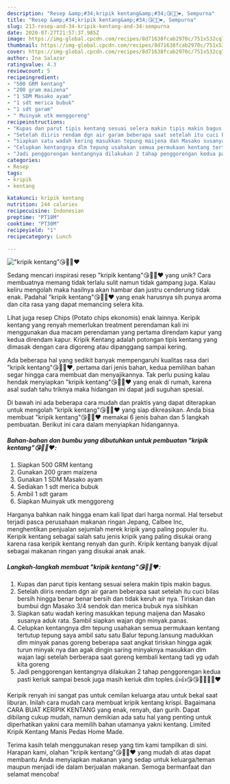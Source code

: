 ```yaml
---
description: "Resep &amp;#34;kripik kentang&amp;#34;😘👍🏼❤️, Sempurna"
title: "Resep &amp;#34;kripik kentang&amp;#34;😘👍🏼❤️, Sempurna"
slug: 213-resep-and-34-kripik-kentang-and-34-sempurna
date: 2020-07-27T21:57:37.985Z
image: https://img-global.cpcdn.com/recipes/8d71638fcab2970c/751x532cq70/kripik-kentang😘👍🏼❤️-foto-resep-utama.jpg
thumbnail: https://img-global.cpcdn.com/recipes/8d71638fcab2970c/751x532cq70/kripik-kentang😘👍🏼❤️-foto-resep-utama.jpg
cover: https://img-global.cpcdn.com/recipes/8d71638fcab2970c/751x532cq70/kripik-kentang😘👍🏼❤️-foto-resep-utama.jpg
author: Ina Salazar
ratingvalue: 4.3
reviewcount: 5
recipeingredient:
- "500 GRM kentang"
- "200 gram maizena"
- "1 SDM Masako ayam"
- "1 sdt merica bubuk"
- "1 sdt garam"
- " Muinyak utk menggoreng"
recipeinstructions:
- "Kupas dan parut tipis kentang sesuai selera makin tipis makin bagus."
- "Setelah diiris rendam dgn air garam beberapa saat setelah itu cuci bilas bersih hingga benar benar bersih dan tidak keruh air nya. Tiriskan dan bumbui dgn Masako 3/4 sendok dan merica bubuk nya sisihkan"
- "Siapkan satu wadah kering masukkan tepung maijena dan Masako susanya aduk rata. Sambil siapkan wajan dgn minyak.panas."
- "Celupkan kentangnya dlm tepung usahakan semua permukaan kentang tertutup tepung saya ambil satu satu Balur tepung.lansung madukkan dlm minyak panas goreng beberapa saat angkat tiriskan hingga agak turun minyak nya dan agak dingin saring minyaknya masukkan dlm wajan lagi setelah berberapa saat goreng kembali kentang tadi yg udah kita goreng"
- "Jadi penggorengan kentangnya dilakukan 2 tahap penggorengan kedua pasti keriuk sampai besok juga masih keriuk dlm toples.👍👍😘😘👍🏼👍🏼❤️"
categories:
- Resep
tags:
- kripik
- kentang

katakunci: kripik kentang 
nutrition: 244 calories
recipecuisine: Indonesian
preptime: "PT18M"
cooktime: "PT30M"
recipeyield: "1"
recipecategory: Lunch

---
```



![&#34;kripik kentang&#34;😘👍🏼❤️](https://img-global.cpcdn.com/recipes/8d71638fcab2970c/751x532cq70/kripik-kentang😘👍🏼❤️-foto-resep-utama.jpg)

Sedang mencari inspirasi resep &#34;kripik kentang&#34;😘👍🏼❤️ yang unik? Cara membuatnya memang tidak terlalu sulit namun tidak gampang juga. Kalau keliru mengolah maka hasilnya akan hambar dan justru cenderung tidak enak. Padahal &#34;kripik kentang&#34;😘👍🏼❤️ yang enak harusnya sih punya aroma dan cita rasa yang dapat memancing selera kita.

Lihat juga resep Chips (Potato chips ekonomis) enak lainnya. Keripik kentang yang renyah memerlukan treatment perendaman kali ini menggunakan dua macam perendaman yang pertama direndam kapur yang kedua direndam kapur. Kripik Kentang adalah potongan tipis kentang yang dimasak dengan cara digoreng atau dipanggang sampai kering.

Ada beberapa hal yang sedikit banyak mempengaruhi kualitas rasa dari &#34;kripik kentang&#34;😘👍🏼❤️, pertama dari jenis bahan, kedua pemilihan bahan segar hingga cara membuat dan menyajikannya. Tak perlu pusing kalau hendak menyiapkan &#34;kripik kentang&#34;😘👍🏼❤️ yang enak di rumah, karena asal sudah tahu triknya maka hidangan ini dapat jadi suguhan spesial.


Di bawah ini ada beberapa cara mudah dan praktis yang dapat diterapkan untuk mengolah &#34;kripik kentang&#34;😘👍🏼❤️ yang siap dikreasikan. Anda bisa membuat &#34;kripik kentang&#34;😘👍🏼❤️ memakai 6 jenis bahan dan 5 langkah pembuatan. Berikut ini cara dalam menyiapkan hidangannya.

<!--inarticleads1-->

##### Bahan-bahan dan bumbu yang dibutuhkan untuk pembuatan &#34;kripik kentang&#34;😘👍🏼❤️:

1. Siapkan 500 GRM kentang
1. Gunakan 200 gram maizena
1. Gunakan 1 SDM Masako ayam
1. Sediakan 1 sdt merica bubuk
1. Ambil 1 sdt garam
1. Siapkan  Muinyak utk menggoreng


Harganya bahkan naik hingga enam kali lipat dari harga normal. Hal tersebut terjadi pasca perusahaan makanan ringan Jepang, Calbee Inc, menghentikan penjualan sejumlah merek kripik yang paling populer itu. Keripik kentang sebagai salah satu jenis kripik yang paling disukai orang karena rasa keripik kentang renyah dan gurih. Kripik kentang banyak dijual sebagai makanan ringan yang disukai anak anak. 

<!--inarticleads2-->

##### Langkah-langkah membuat &#34;kripik kentang&#34;😘👍🏼❤️:

1. Kupas dan parut tipis kentang sesuai selera makin tipis makin bagus.
1. Setelah diiris rendam dgn air garam beberapa saat setelah itu cuci bilas bersih hingga benar benar bersih dan tidak keruh air nya. Tiriskan dan bumbui dgn Masako 3/4 sendok dan merica bubuk nya sisihkan
1. Siapkan satu wadah kering masukkan tepung maijena dan Masako susanya aduk rata. Sambil siapkan wajan dgn minyak.panas.
1. Celupkan kentangnya dlm tepung usahakan semua permukaan kentang tertutup tepung saya ambil satu satu Balur tepung.lansung madukkan dlm minyak panas goreng beberapa saat angkat tiriskan hingga agak turun minyak nya dan agak dingin saring minyaknya masukkan dlm wajan lagi setelah berberapa saat goreng kembali kentang tadi yg udah kita goreng
1. Jadi penggorengan kentangnya dilakukan 2 tahap penggorengan kedua pasti keriuk sampai besok juga masih keriuk dlm toples.👍👍😘😘👍🏼👍🏼❤️


Keripik renyah ini sangat pas untuk cemilan keluarga atau untuk bekal saat liburan. Inilah cara mudah cara membuat kripik kentang krispi. Bagaimana CARA BUAT KERIPIK KENTANG yang enak, renyah, dan gurih. Dapat dibilang cukup mudah, namun demikian ada satu hal yang penting untuk diperhatikan yakni cara memilih bahan utamanya yakni kentang. Limited Kripik Kentang Manis Pedas Home Made. 

Terima kasih telah menggunakan resep yang tim kami tampilkan di sini. Harapan kami, olahan &#34;kripik kentang&#34;😘👍🏼❤️ yang mudah di atas dapat membantu Anda menyiapkan makanan yang sedap untuk keluarga/teman maupun menjadi ide dalam berjualan makanan. Semoga bermanfaat dan selamat mencoba!
